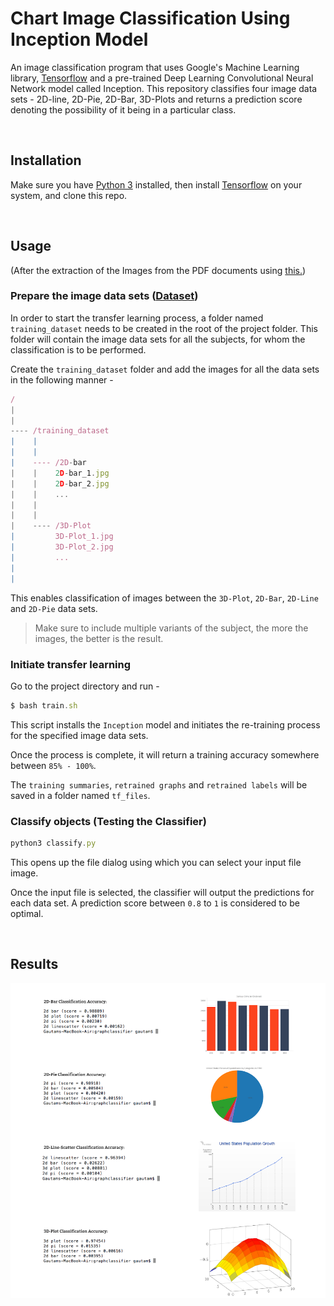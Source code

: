 # Chart Image Classification Using Inception Model
An image classification program that uses Google's Machine Learning library, [Tensorflow](https://www.tensorflow.org/) and a pre-trained Deep Learning Convolutional Neural Network model called Inception. This repository classifies four image data sets - 2D-line, 2D-Pie, 2D-Bar, 3D-Plots and returns a prediction score denoting the possibility of it being in a particular class.

<br/>

## Installation
Make sure you have [Python 3](https://www.python.org/downloads/) installed, then install [Tensorflow](https://www.tensorflow.org/install/) on your system, and clone this repo.

<br/>

## Usage 
(After the extraction of the Images from the PDF documents using [this.](https://github.com/arpitjainds/Extract-PDF-Images))

### Prepare the image data sets ([Dataset](https://drive.google.com/open?id=15c5L_29GytEf60fj1zgO2d3zJZIOVXpp))
In order to start the transfer learning process, a folder named ``training_dataset`` needs to be created in the root of the project folder. This folder will contain the image data sets for all the subjects, for whom the classification is to be performed.

Create the ``training_dataset`` folder and add the images for all the data sets in the following manner -

```javascript
/
|
|
---- /training_dataset
|    |
|    |
|    ---- /2D-bar
|    |    2D-bar_1.jpg
|    |    2D-bar_2.jpg
|    |    ...
|    |
|    |
|    ---- /3D-Plot
|         3D-Plot_1.jpg
|         3D-Plot_2.jpg
|         ...
|
|     
```
This enables classification of images between the ``3D-Plot``, ``2D-Bar``, ``2D-Line`` and ``2D-Pie`` data sets.

> Make sure to include multiple variants of the subject, the more the images, the better is the result.

### Initiate transfer learning
Go to the project directory and run -

```javascript
$ bash train.sh
```
This script installs the ``Inception`` model and initiates the re-training process for the specified image data sets.

Once the process is complete, it will return a training accuracy somewhere between ``85% - 100%``.

The ``training summaries``, ``retrained graphs`` and ``retrained labels`` will be saved in a folder named ``tf_files``.

### Classify objects (Testing the Classifier)

```javascript
python3 classify.py
```

This opens up the file dialog using which you can select your input file image.

Once the input file is selected, the classifier will output the predictions for each data set. A prediction score between ``0.8`` to ``1`` is considered to be optimal.

<br/>

## Results
![Classification test results](images/results.png)<br>

<br/>
